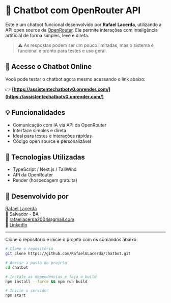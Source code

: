 # 🤖 Chatbot com OpenRouter API

Este é um chatbot funcional desenvolvido por **Rafael Lacerda**, utilizando a API open source da [OpenRouter](https://openrouter.ai). Ele permite interações com inteligência artificial de forma simples, leve e direta.

> ⚠️ As respostas podem ser um pouco limitadas, mas o sistema é funcional e pronto para testes e uso geral.

## 🔗 Acesse o Chatbot Online

Você pode testar o chatbot agora mesmo acessando o link abaixo:

👉 **[https://assistentechatbotv0.onrender.com/](https://assistentechatbotv0.onrender.com/)**

## 💡 Funcionalidades

- Comunicação com IA via API da OpenRouter
- Interface simples e direta
- Ideal para testes e interações rápidas
- Código open source e personalizável

## 🚀 Tecnologias Utilizadas

- TypeScript / Next.js / TailWind
- API da OpenRouter
- Render (hospedagem gratuita)

## 👤 Desenvolvido por

[Rafael Lacerda](https://github.com/RafaelGLacerda)  
📍 Salvador - BA  
📧 rafaellacerda2004@gmail.com  
🔗 [LinkedIn](https://br.linkedin.com/in/rafael-lacerda-47513526a)

---

Clone o repositório e inicie o projeto com os comandos abaixo:

```bash
# Clone o repositório
git clone https://github.com/RafaelGLacerda/chatbot.git

# Acesse a pasta do projeto
cd chatbot

# Instale as dependências e faça o build
npm install --force && npm run build

# Inicie o servidor
npm start

